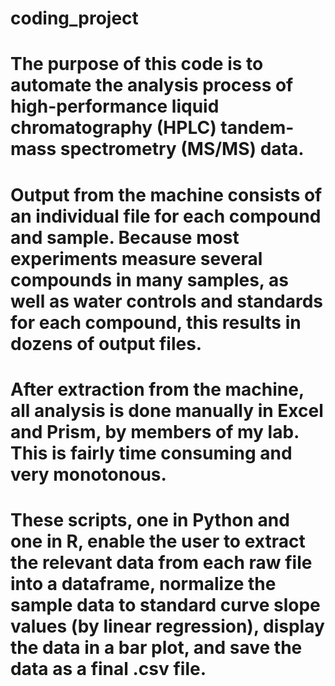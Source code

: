 # coding_project

# The purpose of this code is to automate the analysis process of high-performance liquid chromatography (HPLC) tandem-mass spectrometry (MS/MS) data.
# Output from the machine consists of an individual file for each compound and sample. Because most experiments measure several compounds in many samples, as well as water controls and standards for each compound, this results in dozens of output files.
# After extraction from the machine, all analysis is done manually in Excel and Prism, by members of my lab. This is fairly time consuming and very monotonous.
# These scripts, one in Python and one in R, enable the user to extract the relevant data from each raw file into a dataframe, normalize the sample data to standard curve slope values (by linear regression), display the data in a bar plot, and save the data as a final .csv file.
